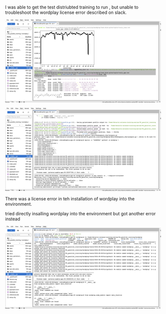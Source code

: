 I was able to get the test distriubted training to run , but unable to troubleshoot the wordplay license error described on slack. 

![Sucessful_test](session6_test_distro.png)


![Session6_wordplay_moduleload_error](session6_wordplay_moduleload_error.png)

There was a license error in teh installation of wordplay into the environment. 

tried directly insalling wordplay into the environment but got another error instead

![wordplay not executable error](wordplay_not_executable_error.png)
